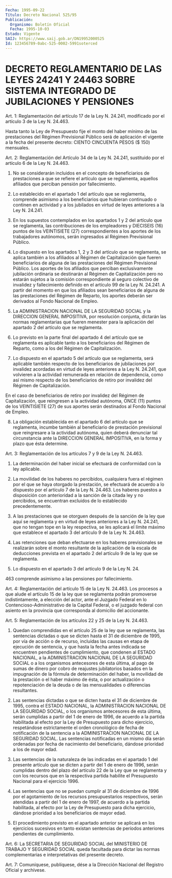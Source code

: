 ```yaml
---
Fecha: 1995-09-22
Título: Decreto Nacional 525/95
Publicación:
  Organismo: Boletín Oficial
  Fecha: 1995-10-03
Estado: Vigente
SAIJ: https://www.saij.gob.ar/DN19952000525
Id: 123456789-0abc-525-0002-5991soterced
---
```

# DECRETO REGLAMENTARIO DE LAS LEYES 24241 Y 24463 SOBRE SISTEMA INTEGRADO DE JUBILACIONES Y PENSIONES

<a id="1"></a>
Art. 1:  Reglamentación  del artículo 17 de la Ley N. 24.241, modificado por el artículo 3 de la Ley N. 24.463.

Hasta tanto la Ley de Presupuesto fije el monto del haber mínimo de las prestaciones del Régimen Previsional Público será de aplicación el vigente a la fecha del presente  decreto: CIENTO CINCUENTA PESOS ($ 150) mensuales.

<a id="2"></a>
Art.  2: Reglamentación del Artículo  34  de  la  Ley  N. 24.241, sustituido por el artículo 6 de la Ley N. 24.463.

1. No se  considerarán  incluidos en el concepto de beneficiarios de prestaciones a que se refiere  el  artículo  que  se reglamenta, aquellos    afiliados    que  perciban  pensión  por  fallecimiento.

2. Lo establecido en el apartado 1 del artículo que se reglamenta, comprende asimismo  a  los  beneficiarios  que hubieran continuado o continen en actividad y a los jubilados en  virtud de leyes anteriores a la Ley N. 24.241.

3. En  los  supuestos  contemplados  en los apartados 1 y 2 del artículo que se reglamenta, las contribuciones de los empleadores y DIECISEIS  (16) puntos de los VEINTISIETE (27)  correspondientes  a los aportes  de  los  trabajadores  autónomos, serán ingresados al Régimen Previsional Público.

4. Lo dispuesto en los apartados 1, 2 y 3 del artículo  que  se reglamenta,  se aplica  también  a  los  afiliados  al  Régimen de Capitalización que fueren beneficiarios de alguna de las prestaciones  del Régimen Previsional Público. Los aportes  de  los afiliados  que  perciban  exclusivamente  jubilación  ordinaria  se destinarán al Régimen  de  Capitalización pero no estarán sujetos a la comisión correspondiente  al  seguro  colectivo  de  invalidez y fallecimiento  definido  en  el  artículo 99 de la Ley N. 24.241.  A partir  del  momento  en que los afiliados  sean  beneficiarios  de alguna de las prestaciones  del  Régimen  de  Reparto,  los aportes deberán ser derivados al Fondo Nacional de Empleo.

5. La  ADMINISTRACION  NACIONAL  DE  LA  SEGURIDAD SOCIAL y  la DIRECCION GENERAL IMPOSITIVA, por resolución conjunta, dictarán las normas reglamentarias que fueren menester para  la  aplicación  del apartado 2 del artículo que se reglamenta.

6. Lo previsto en la parte final del apartado 4 del artículo que se reglamenta es aplicable tanto a los beneficiarios del Régimen de Reparto, como a los del Régimen de Capitalización.

7. Lo dispuesto en el apartado 5 del artículo que se reglamenta, será aplicable también respecto de los beneficiarios de jubilaciones  por invalidez acordadas en virtud de leyes anteriores a la Ley N. 24.241,  que  volvieren  a  la  actividad  remunerada en relación de dependencia, como así mismo respecto de los beneficiarios de retiro por invalidez del Régimen de Capitalización.

En el caso de beneficiarios de retiro por invalidez del  Régimen de Capitalización,  que reingresen a la actividad autónoma, ONCE  (11) puntos de los VEINTISIETE  (27)  de sus aportes serán destinados al Fondo Nacional de Empleo.

8. La obligación establecida en el apartado 6 del artículo que se reglamenta,  incumbe  también  al  beneficiario    de    prestación previsional  que reingresare a la actividad autónoma, quien  deberá denunciar tal  circunstancia ante la DIRECCION GENERAL IMPOSITIVA, en la forma y plazo que ésta determine.

<a id="3"></a>
Art. 3: Reglamentación de los  artículos  7 y 9 de la Ley N. 24.463.

1. La determinación del haber inicial se efectuará  de conformidad con la ley aplicable.

2. La movilidad de los haberes no percibidos,  cualquiera fuera el régimen por el que se haya otorgado la prestación, se efectuará de acuerdo a lo dispuesto por el artículo 7 de la Ley N. 24.463. Los haberes puestos a disposición con anterioridad a la sanción  de  la citada   ley  y  no  percibidos,  se  encuentran  excluidos  de  lo establecido precedentemente.

3. A las prestaciones que se otorguen después de la sanción de la ley que aquí se reglamenta y en virtud de leyes anteriores a la Ley N. 24.241,  que no tengan tope en la ley respectiva, se les aplicará el límite máximo  que  establece el apartado 3 del artículo 9 de la Ley N. 24.463.

4. Las retenciones que deban efectuarse en los haberes previsionales  se  realizarán  sobre  el  monto  resultante  de  la aplicación de la escala  de  deducciones  prevista en el apartado 2 del artículo 9 de la ley que se reglamenta.

5. Lo dispuesto en el apartado 3 del artículo 9 de la Ley N. 24.

463  comprende  asimismo  a  las  pensiones  por  fallecimiento.

<a id="4"></a>
Art.  4: Reglamentación del artículo 15 de la Ley N. 24.463.  Los procesos a que  alude  el  artículo  15 de la ley que se reglamenta podrán promoverse indistintamente, a elección  del  actor,  ante el Juzgado  Federal  en  lo  Contencioso-Administrativo  de la Capital Federal,  o el  juzgado  federal  con asiento en la provincia  que corresponda al domicilio del accionante.

<a id="5"></a>
Art. 5: Reglamentación de los artículos 22 y 25 de la Ley N. 24.463.

1.  Quedan comprendidas en el artículo  25  de  la  ley  que  se reglamenta,  las sentencias dictadas o que se dicten hasta el 31 de diciembre de 1995,  por  vía  de acción o de recurso, incluidas las causas en etapa de ejecución de  sentencia,  y  que  hasta la fecha antes  indicada  se  encuentren  pendientes  de  cumplimiento,  que condenen  al  ESTADO NACIONAL, a la ADMINISTRACION NACIONAL  DE  LA SEGURIDAD SOCIAL  o a los organismos antecesores de esta última, al pago de sumas de dinero por cobro de reajustes jubilatorios basados en la impugnación de la fórmula  de  determinación  del haber, la movilidad  de la  prestación  o  el  haber  máximo de ésta, o  por actualización o repotenciación de la deuda o de las mensualidades o diferencias resultantes.

2. Las  sentencias  dictadas  o que se dicten hasta  el  31  de diciembre  de 1995, contra el ESTADO  NACIONAL,  la  ADMINISTRACION NACIONAL DE  LA  SEGURIDAD  SOCIAL, o los organismos antecesores de esta última, serán cumplidas a  partir  del 1 de enero de 1996, de acuerdo a la partida habilitada al efecto por la Ley de Presupuesto para  dicho  ejercicio,  respetándose  estrictamente    el    orden cronológico   de  fecha  de  notificación  de  la  sentencia  a  la ADMINISTRACION  NACIONAL  DE  LA  SEGURIDAD  SOCIAL. Las sentencias notificadas en un mismo día serán ordenadas por fecha de nacimiento del  beneficiario,  dándose  prioridad  a  los  de  mayor  edad.

3. Las  sentencias  de  la  naturaleza de las indicadas  en  el apartado 1 del presente artículo  que  se  dicten a partir del 1 de enero de 1996, serán cumplidas dentro del plazo  del artículo 22 de la  Ley que se reglamenta y con los recursos que en  la  respectiva partida  habilite  el  Presupuesto  Nacional para el ejercicio 1996.

4. Las sentencias que no se puedan  cumplir al 31 de diciembre de 1996 por el agotamiento de los recursos presupuestarios respectivos, serán atendidas a partir del  1  de  enero de 1997, de acuerdo a la partida habilitada, al efecto por la Ley de Presupuesto  para  dicha  ejercicio,  dándose  prioridad    a   los beneficiarios de mayor edad.

5. El procedimiento previsto en el apartado anterior se aplicará en los ejercicios sucesivos en tanto existan sentencias de períodos anteriores pendientes de cumplimiento.

<a id="6"></a>
Art.  6:  La  SECRETARIA  DE  SEGURIDAD  SOCIAL del MINISTERIO DE TRABAJO Y SEGURIDAD SOCIAL queda facultada para  dictar  las normas complementarias    e    interpretativas  del  presente  decreto.

<a id="7"></a>
Art. 7: Comuníquese, publíquese,  dése a la Dirección Nacional del Registro Oficial y archívese.